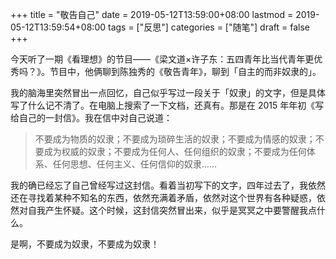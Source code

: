 +++
title = "敬告自己"
date = 2019-05-12T13:59:00+08:00
lastmod = 2019-05-12T13:59:54+08:00
tags = ["反思"]
categories = ["随笔"]
draft = false
+++

今天听了一期《看理想》的节目——《梁文道×许子东：五四青年比当代青年更优秀吗？》。节目中，他俩聊到陈独秀的《敬告青年》，聊到「自主的而非奴隶的」。

<!--more-->

我的脑海里突然冒出一点回忆，自己似乎写过一段关于「奴隶」的文字，但是具体写了什么记不清了。在电脑上搜索了一下文档，还真有。那是在 2015 年年初《写给自己的一封信》。我在信中对自己说道：

> 不要成为物质的奴隶；不要成为琐碎生活的奴隶；不要成为情感的奴隶；不要成为权威的奴隶；不要成为任何人、任何组织的奴隶；不要成为任何体系、任何思想、任何主义、任何信仰的奴隶……

我的确已经忘了自己曾经写过这封信。看着当初写下的文字，四年过去了，我依然还在寻找着某种不知名的东西，依然充满着矛盾，依然对这个世界有各种疑惑，依然对自我产生怀疑。这个时候，这封信突然冒出来，似乎是冥冥之中要警醒我点什么。

是啊，不要成为奴隶，不要成为奴隶！
